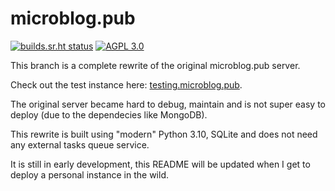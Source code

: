 # microblog.pub

[![builds.sr.ht status](https://builds.sr.ht/~tsileo/microblog.pub.svg)](https://builds.sr.ht/~tsileo/microblog.pub?)
[![AGPL 3.0](https://img.shields.io/badge/license-AGPL_3.0-blue.svg?style=flat)](https://git.sr.ht/~tsileo/microblog.pub/tree/v2/item/LICENSE)

This branch is a complete rewrite of the original microblog.pub server.

Check out the test instance here: [testing.microblog.pub](https://testing.microblog.pub/).

The original server became hard to debug, maintain and is not super easy to deploy (due to the dependecies like MongoDB).

This rewrite is built using "modern" Python 3.10, SQLite and does not need any external tasks queue service.

It is still in early development, this README will be updated when I get to deploy a personal instance in the wild.
